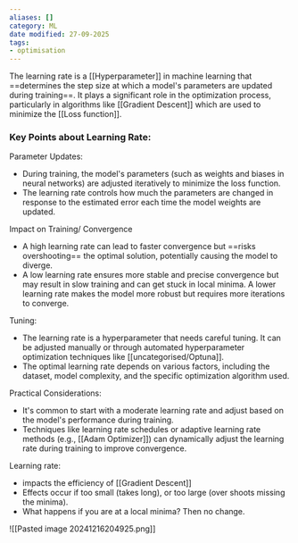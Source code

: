 ```yaml
---
aliases: []
category: ML
date modified: 27-09-2025
tags:
- optimisation
---
```

The learning rate is a [[Hyperparameter]] in machine learning that ==determines the step size at which a model's parameters are updated during training==. It plays a significant role in the optimization process, particularly in algorithms like [[Gradient Descent]] which are used to minimize the [[Loss function]].

### Key Points about Learning Rate:

Parameter Updates:
   - During training, the model's parameters (such as weights and biases in neural networks) are adjusted iteratively to minimize the loss function.
   - The learning rate controls how much the parameters are changed in response to the estimated error each time the model weights are updated.

Impact on Training/ Convergence
   - A high learning rate can lead to faster convergence but ==risks overshooting== the optimal solution, potentially causing the model to diverge.
   - A low learning rate ensures more stable and precise convergence but may result in slow training and can get stuck in local minima. A lower learning rate makes the model more robust but requires more iterations to converge.

Tuning:
   - The learning rate is a hyperparameter that needs careful tuning. It can be adjusted manually or through automated hyperparameter optimization techniques like [[uncategorised/Optuna]]. 
   - The optimal learning rate depends on various factors, including the dataset, model complexity, and the specific optimization algorithm used.

Practical Considerations:
   - It's common to start with a moderate learning rate and adjust based on the model's performance during training.
   - Techniques like learning rate schedules or adaptive learning rate methods (e.g., [[Adam Optimizer]]) can dynamically adjust the learning rate during training to improve convergence.

Learning rate:
- impacts the efficiency of [[Gradient Descent]]
- Effects occur if too small (takes long), or too large (over shoots missing the minima).
- What happens if you are at a local minima? Then no change.

![[Pasted image 20241216204925.png]]